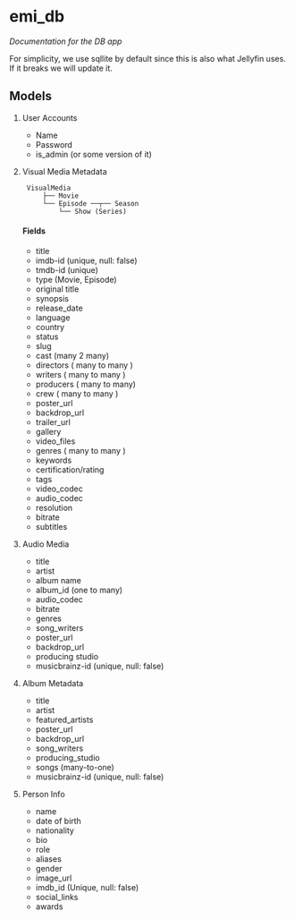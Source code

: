 # emi_db

*Documentation for the DB app*

For simplicity, we use sqllite by default since this is also what Jellyfin uses. If it breaks we will update it. 


## Models
1. User Accounts
    - Name
    - Password
    - is_admin (or some version of it)

2. Visual Media Metadata
   ```
    VisualMedia
        ├── Movie
        └── Episode ──┬── Season
            └── Show (Series)
    ```

    #### Fields
    - title
    - imdb-id (unique, null: false)
    - tmdb-id (unique)
    - type (Movie, Episode)
    - original title
    - synopsis
    - release_date
    - language
    - country
    - status
    - slug
    - cast (many 2 many)
    - directors ( many to many )
    - writers ( many to many )
    - producers ( many to many)
    - crew ( many to many )
    - poster_url
    - backdrop_url
    - trailer_url
    - gallery
    - video_files
    - genres ( many to many )
    - keywords
    - certification/rating
    - tags
    - video_codec
    - audio_codec
    - resolution
    - bitrate
    - subtitles

3. Audio Media
    - title
    - artist
    - album name
    - album_id (one to many)
    - audio_codec
    - bitrate
    - genres
    - song_writers
    - poster_url
    - backdrop_url
    - producing studio
    - musicbrainz-id (unique, null: false)

4. Album Metadata
    - title
    - artist
    - featured_artists
    - poster_url
    - backdrop_url
    - song_writers
    - producing_studio
    - songs (many-to-one)
    - musicbrainz-id (unique, null: false)

5. Person Info
    - name
    - date of birth
    - nationality
    - bio
    - role
    - aliases
    - gender
    - image_url
    - imdb_id (Unique, null: false)
    - social_links
    - awards
